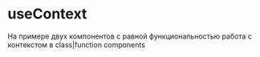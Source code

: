 # useContext
На примере двух компонентов с равной функциональностью работа с контекстом в class|function components
